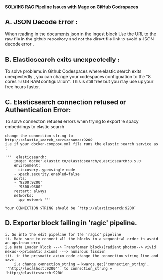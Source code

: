 #### SOLVING RAG Pipeline Issues with Mage on GitHub Codespaces

## A. JSON Decode Error : 
When reading in the documents.json in the ingest block 
Use the URL to the raw file in the github repository and not the direct file link to avoid a JSON decode error . 

## B. Elasticsearch exits unexpectedly :
To solve problems in Github Codespaces where elastic search exits unexpectedly , you can change your codespaces configuration 
to the "8 cores 16 GB RAM configuration". This is still free but you may use up your free hours faster. 

## C. Elasticsearch connection refused or Authentication Error: 
To solve connection refused errors when trying to export te spacy embeddings to elastic search 

    change the connection string to http://<elastic_search_servicename>:9200
    i.e if your docker-compose.yml file runs the elastic search service as : 

    '''  elasticsearch:
        image: docker.elastic.co/elasticsearch/elasticsearch:8.5.0
        environment:
        - discovery.type=single-node
        - xpack.security.enabled=false
        ports:
        - "9200:9200"
        - "9300:9300"
        restart: always
        networks:
        - app-network '''

    Your CONNECTION STRING should be `http://elasticsearch:9200`

## D. Exporter block failing in 'ragic' pipeline. 

    i. Go into the edit pipeline for the 'ragic' pipeline 
    ii. Make sure to connect all the blocks in a sequential order to avoid an upstream error 
    i.e Data Loader block ---> Transformer blocks(radiant photon--> vivid nexus-->prismatic axiom) ---> numinous fission
    iii. in the prismatic axion code change the connection string line and save. 
        i.e change connection_string = kwargs.get('connection_string', ''http://localhost:9200'') to connection_string = 'http://elasticsearch:9200'
                    
